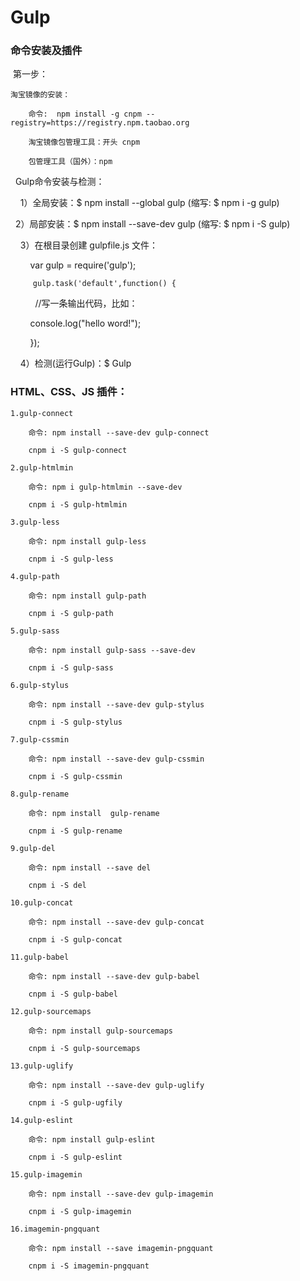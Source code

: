 # Gulp

### 命令安装及插件

  第一步：

    淘宝镜像的安装：

    	命令:  npm install -g cnpm --registry=https://registry.npm.taobao.org

    	淘宝镜像包管理工具：开头 cnpm

    	包管理工具（国外）：npm

    Gulp命令安装与检测：

      1）全局安装：$ npm install --global gulp  (缩写: $ npm i -g gulp)

      2）局部安装：$ npm install --save-dev gulp  (缩写: $ npm i -S gulp)

      3）在根目录创建 gulpfile.js 文件：

         var gulp = require('gulp');

         gulp.task('default',function() {

            //写一条输出代码，比如：

            console.log("hello word!");

         });

      4）检测(运行Gulp)：$ Gulp

 ### HTML、CSS、JS 插件：

    1.gulp-connect

    	命令: npm install --save-dev gulp-connect

    	cnpm i -S gulp-connect

    2.gulp-htmlmin

    	命令: npm i gulp-htmlmin --save-dev

    	cnpm i -S gulp-htmlmin

    3.gulp-less

    	命令: npm install gulp-less

    	cnpm i -S gulp-less

    4.gulp-path

    	命令: npm install gulp-path

    	cnpm i -S gulp-path

    5.gulp-sass

    	命令: npm install gulp-sass --save-dev

    	cnpm i -S gulp-sass

    6.gulp-stylus

    	命令: npm install --save-dev gulp-stylus

    	cnpm i -S gulp-stylus

    7.gulp-cssmin

    	命令: npm install --save-dev gulp-cssmin

    	cnpm i -S gulp-cssmin

    8.gulp-rename

    	命令: npm install  gulp-rename

    	cnpm i -S gulp-rename

    9.gulp-del

    	命令: npm install --save del

    	cnpm i -S del

    10.gulp-concat

    	命令: npm install --save-dev gulp-concat

    	cnpm i -S gulp-concat

    11.gulp-babel

    	命令: npm install --save-dev gulp-babel

    	cnpm i -S gulp-babel

    12.gulp-sourcemaps

    	命令: npm install gulp-sourcemaps

    	cnpm i -S gulp-sourcemaps

    13.gulp-uglify

    	命令: npm install --save-dev gulp-uglify

    	cnpm i -S gulp-ugfily

    14.gulp-eslint

    	命令: npm install gulp-eslint

    	cnpm i -S gulp-eslint

    15.gulp-imagemin

    	命令: npm install --save-dev gulp-imagemin

    	cnpm i -S gulp-imagemin

    16.imagemin-pngquant

    	命令: npm install --save imagemin-pngquant

    	cnpm i -S imagemin-pngquant
